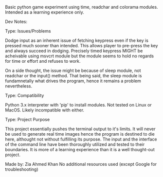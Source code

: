 Basic python game experiment using time, readchar and colorama modules. Intended as a learning experience only.


Dev Notes: 

Type: Issues/Problems

Dodge input as an inherent issue of fetching keypress
even if the key is pressed much sooner than intended. This allows player
to pre-press the key and always succeed in dodging. Precisely timed keypress
MIGHT be acheivable using msvcrt module but the module seems to hold no regards
for time or effort and refuses to work.

On a side thought, the issue might be because of sleep module, not readchar or the input()
method. That being said, the sleep module is fundamnetally what drives the program, hence it
remains a problem nevertheless.

Type: Compatibility

Python 3.x interpreter with 'pip' to install modules.
Not tested on Linux or MacOS. Likely incompatible with either.

Type: Project Purpose

This project essentially pushes the terminal output to it's limits. It will never be used to
generate real time images hence the program is destined to die here, althought not without
fulfilling its purpose. The input and the interface of the command line have been thoroughly
utilized and tested to their boundaries. It is more of a learning experience than it is a 
well thought-out project.

Made by: Zia Ahmed Khan
No additional resources used (except Google for troubleshooting)
